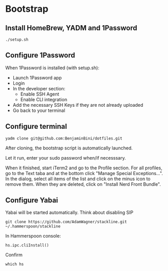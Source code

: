 # Bootstrap

## Install HomeBrew, YADM and 1Password

```shell
./setup.sh
```

## Configure 1Password

When 1Password is installed (with setup.sh):
* Launch 1Password app
* Login
* In the developer section:
    * Enable SSH Agent
    * Enable CLI integration
* Add the necessary SSH Keys if they are not already uploaded
* Go back to your terminal

## Configure terminal

```shell
yadm clone git@github.com:BenjaminBini/dotfiles.git
```

After cloning, the bootstrap script is automatically launched.

Let it run, enter your sudo password when/if necesssary.

When it finished, start iTerm2 and go to the Profile section. For all profiles, go to the Text taba and at the bottom click "Manage Special Exceptions...".
In the dialog, select all items of the list and click on the minus icon to remove them. When they are deleted, click on "Install Nerd Front Bundle".

## Configure Yabai

Yabai will be started automatically.
Think about disabling SIP

```
git clone https://github.com/AdamWagner/stackline.git ~/.hammerspoon/stackline
```

In Hammerspoon console:
```
hs.ipc.cliInstall()
```
Confirm
```
which hs
```
